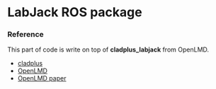 # LabJack ROS package




### Reference
This part of code is write on top of __cladplus_labjack__ from OpenLMD.
- [cladplus](https://github.com/openlmd/cladplus/tree/master/cladplus_labjack)
- [OpenLMD](https://github.com/openlmd)
- [OpenLMD paper](https://www.sciencedirect.com/science/article/abs/pii/S0736584517303770)
